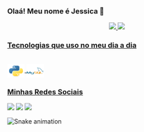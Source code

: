 ### Olaá! Meu nome é Jessica 👋

<div align="center">
  <a href="https://github.com/jespalomaperson">
  <img height="180em" src="https://github-readme-stats.vercel.app/api?username=jespalomaperson&show_icons=true&theme=dracula&include_all_commits=true&count_private=true"/>
  <img height="180em" src="https://github-readme-stats.vercel.app/api/top-langs/?username=jespalomaperson&layout=compact&langs_count=7&theme=dracula"/>
</div>

  
  
  ### Tecnologias que uso no meu dia a dia
<div style="display: inline_block"><br>
  <img align="center" alt="Rafa-Python" height="30" width="40" src="https://raw.githubusercontent.com/devicons/devicon/master/icons/python/python-original.svg">
  <img align="center" alt="Rafa-Csharp" height="30" width="40" src="https://raw.githubusercontent.com/devicons/devicon/master/icons/mysql/mysql-original-wordmark.svg">
</div>

  
  
  
### Minhas Redes Sociais
  <div> 
  <a href="https://instagram.com/palomajes" target="_blank"><img src="https://img.shields.io/badge/-Instagram-%23E4405F?style=for-the-badge&logo=instagram&logoColor=white" target="_blank"></a>
  <a href = "mailto:jessica.palomalp@gmail.com"><img src="https://img.shields.io/badge/-Gmail-%23333?style=for-the-badge&logo=gmail&logoColor=white" target="_blank"></a>
  <a href="https://www.linkedin.com/in/jessica-paloma-person/" target="_blank"><img src="https://img.shields.io/badge/-LinkedIn-%230077B5?style=for-the-badge&logo=linkedin&logoColor=white" target="_blank"></a> 
 
  ![Snake animation](https://github.com/jespalomaperson/jespalomaperson/blob/output/github-contribution-grid-snake.svg)
 
</div>
